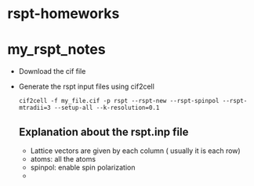 # rspt-homeworks
# my_rspt_notes
- Download the cif file
- Generate the rspt input files using cif2cell

   `cif2cell -f my_file.cif -p rspt --rspt-new --rspt-spinpol --rspt-mtradii=3 --setup-all --k-resolution=0.1`
  ## Explanation about the rspt.inp file
  - Lattice vectors are given by each column ( usually it is each row)
  - atoms: all the atoms
  -  spinpol: enable spin polarization
  -  

